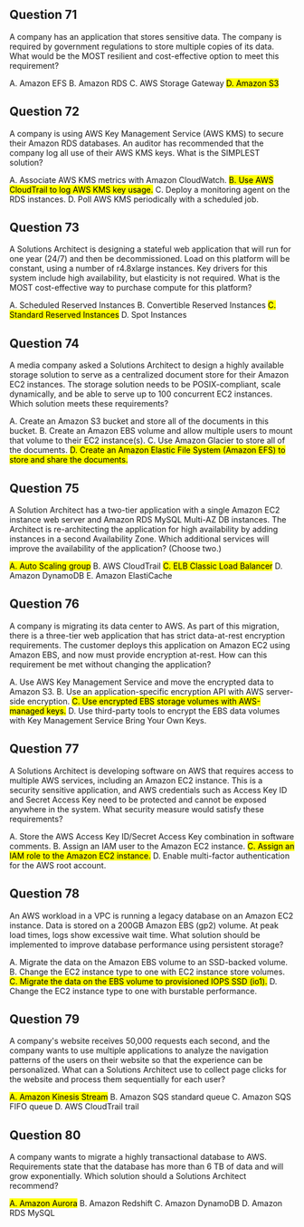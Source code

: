 ## Question 71
A company has an application that stores sensitive data. The company is required by government regulations to store multiple copies of its data.
What would be the MOST resilient and cost-effective option to meet this requirement?

A. Amazon EFS
B. Amazon RDS
C. AWS Storage Gateway
<mark>D. Amazon S3</mark>

## Question 72
A company is using AWS Key Management Service (AWS KMS) to secure their Amazon RDS databases. An auditor has recommended that the company log
all use of their AWS KMS keys.
What is the SIMPLEST solution?

A. Associate AWS KMS metrics with Amazon CloudWatch.
<mark>B. Use AWS CloudTrail to log AWS KMS key usage.</mark>
C. Deploy a monitoring agent on the RDS instances.
D. Poll AWS KMS periodically with a scheduled job.

## Question 73
A Solutions Architect is designing a stateful web application that will run for one year (24/7) and then be decommissioned. Load on this platform will be constant, using a number of r4.8xlarge instances. Key drivers for this system include high availability, but elasticity is not required.
What is the MOST cost-effective way to purchase compute for this platform?

A. Scheduled Reserved Instances
B. Convertible Reserved Instances
<mark>C. Standard Reserved Instances</mark>
D. Spot Instances

## Question 74
A media company asked a Solutions Architect to design a highly available storage solution to serve as a centralized document store for their Amazon EC2 instances. The storage solution needs to be POSIX-compliant, scale dynamically, and be able to serve up to 100 concurrent EC2 instances.
Which solution meets these requirements?

A. Create an Amazon S3 bucket and store all of the documents in this bucket.
B. Create an Amazon EBS volume and allow multiple users to mount that volume to their EC2 instance(s).
C. Use Amazon Glacier to store all of the documents.
<mark>D. Create an Amazon Elastic File System (Amazon EFS) to store and share the documents.</mark>

## Question 75
A Solution Architect has a two-tier application with a single Amazon EC2 instance web server and Amazon RDS MySQL Multi-AZ DB instances. The Architect is re-architecting the application for high availability by adding instances in a second Availability Zone.
Which additional services will improve the availability of the application? (Choose two.)

<mark>A. Auto Scaling group</mark>
B. AWS CloudTrail
<mark>C. ELB Classic Load Balancer</mark>
D. Amazon DynamoDB
E. Amazon ElastiCache

## Question 76
A company is migrating its data center to AWS. As part of this migration, there is a three-tier web application that has strict data-at-rest
encryption requirements.
The customer deploys this application on Amazon EC2 using Amazon EBS, and now must provide encryption at-rest.
How can this requirement be met without changing the application?

A. Use AWS Key Management Service and move the encrypted data to Amazon S3.
B. Use an application-specific encryption API with AWS server-side encryption.
<mark>C. Use encrypted EBS storage volumes with AWS-managed keys.</mark>
D. Use third-party tools to encrypt the EBS data volumes with Key Management Service Bring Your Own Keys.

## Question 77
A Solutions Architect is developing software on AWS that requires access to multiple AWS services, including an Amazon EC2 instance. This is a security sensitive application, and AWS credentials such as Access Key ID and Secret Access Key need to be protected and cannot be exposed anywhere in the system.
What security measure would satisfy these requirements?

A. Store the AWS Access Key ID/Secret Access Key combination in software comments.
B. Assign an IAM user to the Amazon EC2 instance.
<mark>C. Assign an IAM role to the Amazon EC2 instance.</mark>
D. Enable multi-factor authentication for the AWS root account.

## Question 78
An AWS workload in a VPC is running a legacy database on an Amazon EC2 instance. Data is stored on a 200GB Amazon EBS (gp2) volume. At peak load times, logs show excessive wait time.
What solution should be implemented to improve database performance using persistent storage?

A. Migrate the data on the Amazon EBS volume to an SSD-backed volume.
B. Change the EC2 instance type to one with EC2 instance store volumes.
<mark>C. Migrate the data on the EBS volume to provisioned IOPS SSD (io1).</mark>
D. Change the EC2 instance type to one with burstable performance.

## Question 79
A company's website receives 50,000 requests each second, and the company wants to use multiple applications to analyze the navigation patterns
of the users on their website so that the experience can be personalized.
What can a Solutions Architect use to collect page clicks for the website and process them sequentially for each user?

<mark>A. Amazon Kinesis Stream</mark>
B. Amazon SQS standard queue
C. Amazon SQS FIFO queue
D. AWS CloudTrail trail

## Question 80
A company wants to migrate a highly transactional database to AWS. Requirements state that the database has more than 6 TB of data and
will grow exponentially.
Which solution should a Solutions Architect recommend?

<mark>A. Amazon Aurora</mark>
B. Amazon Redshift
C. Amazon DynamoDB
D. Amazon RDS MySQL
